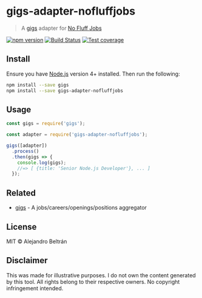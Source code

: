 # gigs-adapter-nofluffjobs

> A [gigs](https://github.com/alebelcor/gigs) adapter for [No Fluff Jobs](https://nofluffjobs.com)

[![npm version](https://img.shields.io/npm/v/gigs-adapter-nofluffjobs.svg)](https://npmjs.org/package/gigs-adapter-nofluffjobs)
[![Build Status](https://img.shields.io/travis/alebelcor/gigs-adapter-nofluffjobs/master.svg)](https://travis-ci.org/alebelcor/gigs-adapter-nofluffjobs)
[![Test coverage](https://img.shields.io/coveralls/alebelcor/gigs-adapter-nofluffjobs.svg)](https://coveralls.io/github/alebelcor/gigs-adapter-nofluffjobs)

## Install

Ensure you have [Node.js](https://nodejs.org) version 4+ installed. Then run the following:

```bash
npm install --save gigs
npm install --save gigs-adapter-nofluffjobs
```

## Usage

```js
const gigs = require('gigs');

const adapter = require('gigs-adapter-nofluffjobs');

gigs([adapter])
  .process()
  .then(gigs => {
    console.log(gigs);
    //=> [ {title: 'Senior Node.js Developer'}, ... ]
  });
```

## Related

* [gigs](https://github.com/alebelcor/gigs) - A jobs/careers/openings/positions aggregator

## License

MIT © Alejandro Beltrán

## Disclaimer

This was made for illustrative purposes.
I do not own the content generated by this tool.
All rights belong to their respective owners.
No copyright infringement intended.
